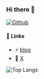 ### Hi there 👋
[![Github](https://img.shields.io/github/followers/tomato3713?label=Follow&style=social)](https://github.com/tomato3713)

<!--
**tomato3713/tomato3713** is a ✨ _special_ ✨ repository because its `README.md` (this file) appears on your GitHub profile.

Here are some ideas to get you started:
-->

#### 🔭 Links
- ⚡ [blog](https://tomato3713.hatenablog.com/)
- 💬 [X](https://x.com/tomato3713/)

![Top Langs](https://github-readme-stats.vercel.app/api/top-langs/?username=tomato3713&hide=html&layout=compact)
